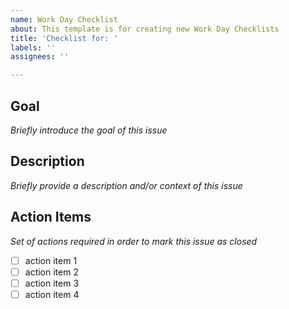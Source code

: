 ```yaml
---
name: Work Day Checklist
about: This template is for creating new Work Day Checklists
title: 'Checklist for: '
labels: ''
assignees: ''

---
```


## Goal
_Briefly introduce the goal of this issue_

## Description
_Briefly provide a description and/or context of this issue_

## Action Items
_Set of actions required in order to mark this issue as closed_

 - [ ] action item 1
 - [ ] action item 2
 - [ ] action item 3
 - [ ] action item 4
